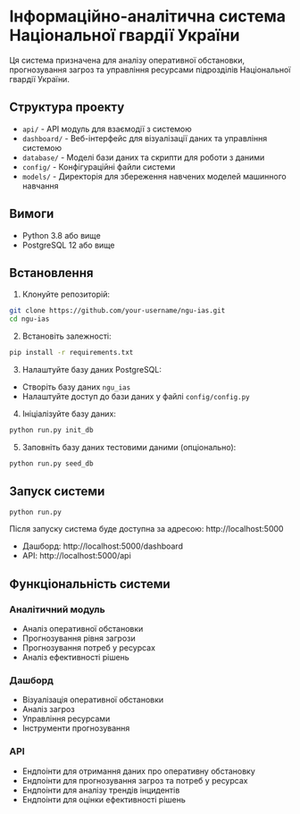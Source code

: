 # Інформаційно-аналітична система Національної гвардії України

Ця система призначена для аналізу оперативної обстановки, прогнозування загроз та управління ресурсами підрозділів Національної гвардії України.

## Структура проекту

- `api/` - API модуль для взаємодії з системою
- `dashboard/` - Веб-інтерфейс для візуалізації даних та управління системою
- `database/` - Моделі бази даних та скрипти для роботи з даними
- `config/` - Конфігураційні файли системи
- `models/` - Директорія для збереження навчених моделей машинного навчання

## Вимоги

- Python 3.8 або вище
- PostgreSQL 12 або вище

## Встановлення

1. Клонуйте репозиторій:

```bash
git clone https://github.com/your-username/ngu-ias.git
cd ngu-ias
```

2. Встановіть залежності:

```bash
pip install -r requirements.txt
```

3. Налаштуйте базу даних PostgreSQL:

- Створіть базу даних `ngu_ias`
- Налаштуйте доступ до бази даних у файлі `config/config.py`

4. Ініціалізуйте базу даних:

```bash
python run.py init_db
```

5. Заповніть базу даних тестовими даними (опціонально):

```bash
python run.py seed_db
```

## Запуск системи

```bash
python run.py
```

Після запуску система буде доступна за адресою: http://localhost:5000

- Дашборд: http://localhost:5000/dashboard
- API: http://localhost:5000/api

## Функціональність системи

### Аналітичний модуль

- Аналіз оперативної обстановки
- Прогнозування рівня загрози
- Прогнозування потреб у ресурсах
- Аналіз ефективності рішень

### Дашборд

- Візуалізація оперативної обстановки
- Аналіз загроз
- Управління ресурсами
- Інструменти прогнозування

### API

- Ендпоінти для отримання даних про оперативну обстановку
- Ендпоінти для прогнозування загроз та потреб у ресурсах
- Ендпоінти для аналізу трендів інцидентів
- Ендпоінти для оцінки ефективності рішень